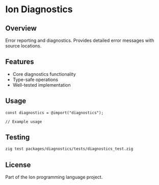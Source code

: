 # Ion Diagnostics

## Overview

Error reporting and diagnostics. Provides detailed error messages with source locations.

## Features

- Core diagnostics functionality
- Type-safe operations
- Well-tested implementation

## Usage

```zig
const diagnostics = @import("diagnostics");

// Example usage
```

## Testing

```bash
zig test packages/diagnostics/tests/diagnostics_test.zig
```

## License

Part of the Ion programming language project.
